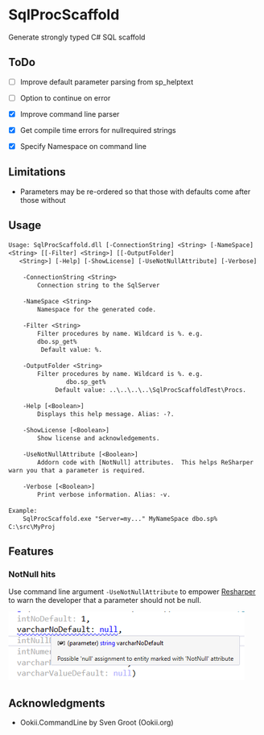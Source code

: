 # SqlProcScaffold
Generate strongly typed C# SQL scaffold

## ToDo
* [ ] Improve default parameter parsing from sp_helptext
* [ ] Option to continue on error
* [X] Improve command line parser
* [X] Get compile time errors for nullrequired strings
* [X] Specify Namespace on command line


## Limitations
* Parameters may be re-ordered so that those with defaults come after those without

## Usage

~~~
Usage: SqlProcScaffold.dll [-ConnectionString] <String> [-NameSpace] <String> [[-Filter] <String>] [[-OutputFolder]
   <String>] [-Help] [-ShowLicense] [-UseNotNullAttribute] [-Verbose]

    -ConnectionString <String>
        Connection string to the SqlServer

    -NameSpace <String>
        Namespace for the generated code.

    -Filter <String>
        Filter procedures by name. Wildcard is %. e.g.
        dbo.sp_get%
         Default value: %.

    -OutputFolder <String>
        Filter procedures by name. Wildcard is %. e.g.
                dbo.sp_get%
             Default value: ..\..\..\..\SqlProcScaffoldTest\Procs.

    -Help [<Boolean>]
        Displays this help message. Alias: -?.

    -ShowLicense [<Boolean>]
        Show license and acknowledgements.

    -UseNotNullAttribute [<Boolean>]
        Addorn code with [NotNull] attributes.  This helps ReSharper warn you that a parameter is required.

    -Verbose [<Boolean>]
        Print verbose information. Alias: -v.

Example:
    SqlProcScaffold.exe "Server=my..." MyNameSpace dbo.sp% C:\src\MyProj
~~~

## Features

### NotNull hits
Use command line argument `-UseNotNullAttribute` to empower [Resharper](https://www.jetbrains.com/resharper/) to warn the developer that a parameter should not be null.

![alt text](doc/screenshot-notnull-hint.png "Screenshot: Resharper hint that a parameter should not be null")

## Acknowledgments
* Ookii.CommandLine by Sven Groot (Ookii.org)
